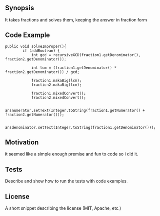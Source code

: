 ## Synopsis

It takes fractions and solves them, keeping the answer in fraction form
## Code Example
```
public void solveImproper(){
		if (addBoolean) {
			int gcd = recursiveGCD(fraction1.getDenominator(), fraction2.getDenominator());
			
			int lcm = (fraction1.getDenominator() * fraction2.getDenominator()) / gcd;
			
			fraction1.makaBig(lcm);
			fraction2.makaBig(lcm);
			
			fraction1.mixedConvert();
			fraction2.mixedConvert();
						
			ansnumerator.setText(Integer.toString(fraction1.getNumerator() + fraction2.getNumerator()));
			
			ansdenominator.setText(Integer.toString(fraction1.getDenominator()));
  ```	

## Motivation

it seemed like a simple enough premise and fun to code so i did it.

## Tests

Describe and show how to run the tests with code examples.

## License

A short snippet describing the license (MIT, Apache, etc.)
